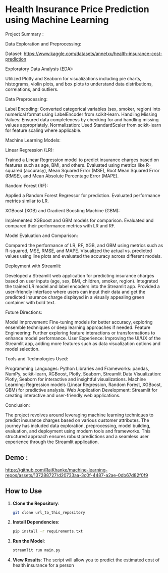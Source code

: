 #  Health Insurance Price Prediction using Machine Learning

Project Summary :

Data Exploration and Preprocessing:

Dataset:  https://www.kaggle.com/datasets/annetxu/health-insurance-cost-prediction

Exploratory Data Analysis (EDA): 

Utilized Plotly and Seaborn for visualizations including pie charts, histograms, violin plots, and box plots to understand data distributions, correlations, and outliers.

Data Preprocessing:

Label Encoding: Converted categorical variables (sex, smoker, region) into numerical format using LabelEncoder from scikit-learn.
Handling Missing Values: Ensured data completeness by checking for and handling missing values appropriately.
Normalization: Used StandardScaler from scikit-learn for feature scaling where applicable.


Machine Learning Models:

Linear Regression (LR):

Trained a Linear Regression model to predict insurance charges based on features such as age, BMI, and others.
Evaluated using metrics like R-squared (accuracy), Mean Squared Error (MSE), Root Mean Squared Error (RMSE), and Mean Absolute Percentage Error (MAPE).


Random Forest (RF):

Applied a Random Forest Regressor for prediction.
Evaluated performance metrics similar to LR.


XGBoost (XGB) and Gradient Boosting Machine (GBM):

Implemented XGBoost and GBM models for comparison.
Evaluated and compared their performance metrics with LR and RF.


Model Evaluation and Comparison:

Compared the performance of LR, RF, XGB, and GBM using metrics such as R-squared, MSE, RMSE, and MAPE.
Visualized the actual vs. predicted values using line plots and evaluated the accuracy across different models.


Deployment with Streamlit:

Developed a Streamlit web application for predicting insurance charges based on user inputs (age, sex, BMI, children, smoker, region).
Integrated the trained LR model and label encoders into the Streamlit app.
Provided a user-friendly interface where users can input their data and get the predicted insurance charge displayed in a visually appealing green container with bold text.


Future Directions:


Model Improvement: Fine-tuning models for better accuracy, exploring ensemble techniques or deep learning approaches if needed.
Feature Engineering: Further exploring feature interactions or transformations to enhance model performance.
User Experience: Improving the UI/UX of the Streamlit app, adding more features such as data visualization options and model selection.


Tools and Technologies Used:

Programming Languages: Python
Libraries and Frameworks: pandas, NumPy, scikit-learn, XGBoost, Plotly, Seaborn, Streamlit
Data Visualization: Plotly, Seaborn for interactive and insightful visualizations.
Machine Learning: Regression models (Linear Regression, Random Forest, XGBoost, GBM) for predictive analysis.
Web Application Development: Streamlit for creating interactive and user-friendly web applications.

Conclusion:

The project revolves around leveraging machine learning techniques to predict insurance charges based on various customer attributes. The journey has included data exploration, preprocessing, model building, evaluation, and deployment using modern tools and frameworks. This structured approach ensures robust predictions and a seamless user experience through the Streamlit application.

## Demo :


https://github.com/RajKhanke/machine-learning-repos/assets/137288727/d20733aa-3c0f-4487-a2ae-0db67d82f0f9


## How to Use

1. **Clone the Repository**: 
    ```sh
    git clone url_to_this_repository
    ```

2. **Install Dependencies**: 
    ```sh
    pip install -r requirements.txt
    ```

3. **Run the Model**: 
    ```python
    streamlit run main.py
    ```

4. **View Results**: The script will allow you to predict the estimated cost of health insurance for a person













































